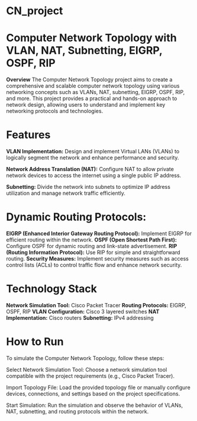 # CN_project

# Computer Network Topology with VLAN, NAT, Subnetting, EIGRP, OSPF, RIP

**Overview**
The Computer Network Topology project aims to create a comprehensive and scalable computer network topology using various networking concepts such as VLANs, NAT, subnetting, EIGRP, OSPF, RIP, and more. This project provides a practical and hands-on approach to network design, allowing users to understand and implement key networking protocols and technologies.

# Features
**VLAN Implementation:**
Design and implement Virtual LANs (VLANs) to logically segment the network and enhance performance and security.

**Network Address Translation (NAT):**
Configure NAT to allow private network devices to access the internet using a single public IP address.

**Subnetting:**
Divide the network into subnets to optimize IP address utilization and manage network traffic efficiently.

# Dynamic Routing Protocols:

**EIGRP (Enhanced Interior Gateway Routing Protocol):**
Implement EIGRP for efficient routing within the network.
**OSPF (Open Shortest Path First):**
Configure OSPF for dynamic routing and link-state advertisement.
**RIP (Routing Information Protocol):**
Use RIP for simple and straightforward routing.
**Security Measures:**
Implement security measures such as access control lists (ACLs) to control traffic flow and enhance network security.

# Technology Stack
**Network Simulation Tool:** Cisco Packet Tracer
**Routing Protocols:** EIGRP, OSPF, RIP
**VLAN Configuration:** Cisco 3 layered switches
**NAT Implementation:** Cisco routers
**Subnetting:** IPv4 addressing


# How to Run
To simulate the Computer Network Topology, follow these steps:

Select Network Simulation Tool: Choose a network simulation tool compatible with the project requirements (e.g., Cisco Packet Tracer).

Import Topology File: Load the provided topology file or manually configure devices, connections, and settings based on the project specifications.

Start Simulation: Run the simulation and observe the behavior of VLANs, NAT, subnetting, and routing protocols within the network.

